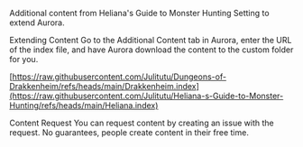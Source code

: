 Additional content from Heliana's Guide to Monster Hunting Setting to extend Aurora.

Extending Content Go to the Additional Content tab in Aurora, enter the URL of the index file, and have Aurora download the content to the custom folder for you.

[https://raw.githubusercontent.com/Julitutu/Dungeons-of-Drakkenheim/refs/heads/main/Drakkenheim.index](https://raw.githubusercontent.com/Julitutu/Heliana-s-Guide-to-Monster-Hunting/refs/heads/main/Heliana.index)

Content Request You can request content by creating an issue with the request. No guarantees, people create content in their free time.
